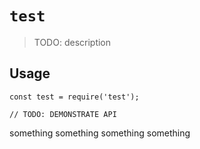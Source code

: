 # `test`

> TODO: description

## Usage

```
const test = require('test');

// TODO: DEMONSTRATE API
```

something something something something
